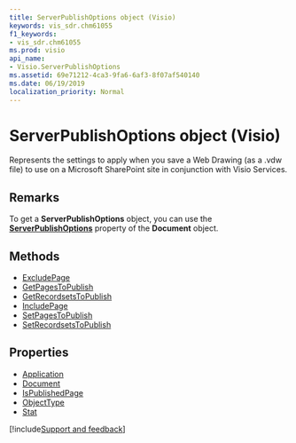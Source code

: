 ```yaml
---
title: ServerPublishOptions object (Visio)
keywords: vis_sdr.chm61055
f1_keywords:
- vis_sdr.chm61055
ms.prod: visio
api_name:
- Visio.ServerPublishOptions
ms.assetid: 69e71212-4ca3-9fa6-6af3-8f07af540140
ms.date: 06/19/2019
localization_priority: Normal
---
```



# ServerPublishOptions object (Visio)

Represents the settings to apply when you save a Web Drawing (as a .vdw file) to use on a Microsoft SharePoint site in conjunction with Visio Services.


## Remarks

To get a **ServerPublishOptions** object, you can use the **[ServerPublishOptions](Visio.Document.ServerPublishOptions.md)** property of the **Document** object.

## Methods

-  [ExcludePage](Visio.ServerPublishOptions.ExcludePage.md)
-  [GetPagesToPublish](Visio.ServerPublishOptions.GetPagesToPublish.md)
-  [GetRecordsetsToPublish](Visio.ServerPublishOptions.GetRecordsetsToPublish.md)
-  [IncludePage](Visio.ServerPublishOptions.IncludePage.md)
-  [SetPagesToPublish](Visio.ServerPublishOptions.SetPagesToPublish.md)
-  [SetRecordsetsToPublish](Visio.ServerPublishOptions.SetRecordsetsToPublish.md)

## Properties

-  [Application](Visio.ServerPublishOptions.Application.md)
-  [Document](Visio.ServerPublishOptions.Document.md)
-  [IsPublishedPage](Visio.ServerPublishOptions.IsPublishedPage.md)
-  [ObjectType](Visio.ServerPublishOptions.ObjectType.md)
-  [Stat](Visio.ServerPublishOptions.Stat.md)


[!include[Support and feedback](~/includes/feedback-boilerplate.md)]